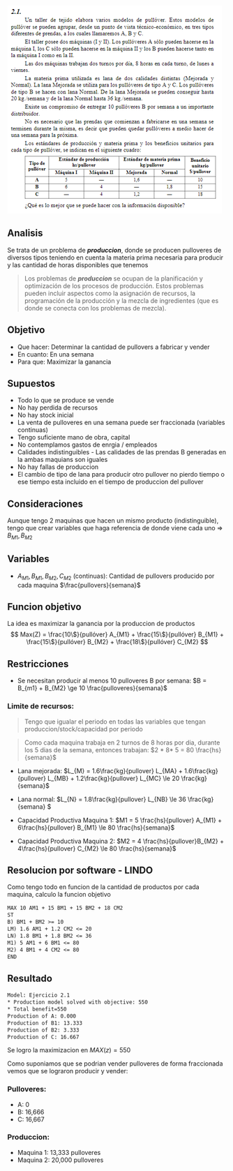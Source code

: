 ![Ejercicio 2.1](2-1.png)

## Analisis 
Se trata de un problema de ***produccion***, donde se producen pulloveres de diversos tipos teniendo en cuenta la materia prima necesaria para producir y las cantidad de horas disponibles que tenemos

> Los problemas de ***produccion*** se ocupan de la planificación y optimización de los procesos de producción. Estos problemas pueden incluir aspectos como la asignación de recursos, la programación de la producción y la mezcla de ingredientes (que es donde se conecta con los problemas de mezcla).

## Objetivo
- Que hacer: Determinar la cantidad de pullovers a fabricar y vender
- En cuanto: En una semana
- Para que: Maximizar la ganancia

## Supuestos
- Todo lo que se produce se vende
- No hay perdida de recursos
- No hay stock inicial
- La venta de pulloveres en una semana puede ser fraccionada (variables continuas) 
- Tengo suficiente mano de obra, capital
- No contemplamos gastos de enrgia / empleados
- Calidades indistinguibles - Las calidades de las prendas B generadas en la ambas maquians son iguales
- No hay fallas de produccion
- El cambio de tipo de lana para producir otro pullover no pierdo tiempo o ese tiempo esta incluido en el tiempo de produccion del pullover

## Consideraciones
Aunque tengo 2 maquinas que hacen un mismo producto (indistinguible), tengo que crear variables que haga referencia de donde viene cada uno => $B_{M1}, B_{M2}$

## Variables
- $A_{M1}, B_{M1}, B_{M2}, C_{M2}$ (continuas): Cantidad de pullovers producido por cada maquina $\frac{pullovers}{semana}$

## Funcion objetivo
La idea es maximizar la ganancia por la produccion de productos
 $$ Max(Z) = \frac{10\$}{pullóver} A_{M1} + \frac{15\$}{pullóver} B_{M1} + \frac{15\$}{pullóver} B_{M2} + \frac{18\$}{pullóver} C_{M2} $$

## Restricciones
- Se necesitan producir al menos 10 pulloveres B por semana: $B = B_{m1} + B_{M2} \ge  10 \frac{pulloveres}{semana}$

### Limite de recursos:
> Tengo que igualar el periodo en todas las variables que tengan produccion/stock/capacidad por periodo

>Como cada maquina trabaja en 2 turnos de 8 horas por dia, durante los 5 dias de la semana, entonces trabajan: $2 * 8* 5 = 80 \frac{hs}{semana}$

- Lana mejorada: $L_{M} = 1.6\frac{kg}{pullover} L_{MA} + 1.6\frac{kg}{pullover} L_{MB} + 1.2\frac{kg}{pullover} L_{MC} \le 20 \frac{kg}{semana}$

- Lana normal: $L_{N} = 1.8\frac{kg}{pullover} L_{NB} \le 36 \frac{kg}{semana} $

- Capacidad Productiva Maquina 1: $M1 = 5 \frac{hs}{pullover} A_{M1} + 6\frac{hs}{pullover} B_{M1} \le 80 \frac{hs}{semana}$

- Capacidad Productiva Maquina 2: $M2 = 4 \frac{hs}{pullover}B_{M2} + 4\frac{hs}{pullover} C_{M2} \le 80 \frac{hs}{semana}$

## Resolucion por software - LINDO
Como tengo todo en funcion de la cantidad de productos por cada maquina, calculo la funcion objetivo

```
MAX 10 AM1 + 15 BM1 + 15 BM2 + 18 CM2
ST
B) BM1 + BM2 >= 10
LM) 1.6 AM1 + 1.2 CM2 <= 20
LN) 1.8 BM1 + 1.8 BM2 <= 36
M1) 5 AM1 + 6 BM1 <= 80
M2) 4 BM1 + 4 CM2 <= 80
END
```

## Resultado
```
Model: Ejercicio 2.1
* Production model solved with objective: 550
* Total benefit=550
Production of A: 0.000
Production of B1: 13.333
Production of B2: 3.333
Production of C: 16.667
```

Se logro la maximizacion en $MAX(z) = 550$

Como suponiamos que se podrian vender pulloveres de forma fraccionada
vemos que se lograron producir y vender:

### Pulloveres:
- A: 0
- B: 16,666
- C: 16,667
### Produccion:
- Maquina 1: 13,333 pulloveres
- Maquina 2: 20,000 pulloveres
